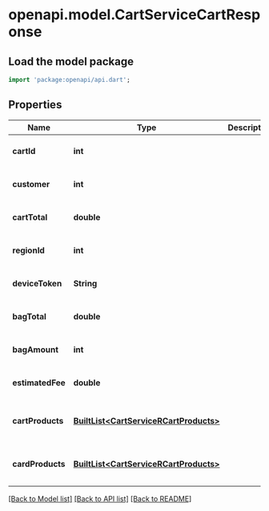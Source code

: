 # openapi.model.CartServiceCartResponse

## Load the model package
```dart
import 'package:openapi/api.dart';
```

## Properties
Name | Type | Description | Notes
------------ | ------------- | ------------- | -------------
**cartId** | **int** |  | [optional] [default to null]
**customer** | **int** |  | [optional] [default to null]
**cartTotal** | **double** |  | [optional] [default to null]
**regionId** | **int** |  | [optional] [default to null]
**deviceToken** | **String** |  | [optional] [default to null]
**bagTotal** | **double** |  | [optional] [default to null]
**bagAmount** | **int** |  | [optional] [default to null]
**estimatedFee** | **double** |  | [optional] [default to null]
**cartProducts** | [**BuiltList&lt;CartServiceRCartProducts&gt;**](CartServiceRCartProducts.md) |  | [optional] [default to const []]
**cardProducts** | [**BuiltList&lt;CartServiceRCartProducts&gt;**](CartServiceRCartProducts.md) |  | [optional] [default to const []]

[[Back to Model list]](../README.md#documentation-for-models) [[Back to API list]](../README.md#documentation-for-api-endpoints) [[Back to README]](../README.md)


